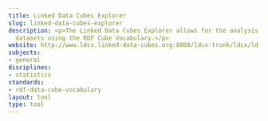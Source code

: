 ```yaml
---
title: Linked Data Cubes Explorer
slug: linked-data-cubes-explorer
description: <p>The Linked Data Cubes Explorer allows for the analysis of statistical
  datasets using the RDF Cube Vocabulary.</p>
website: http://www.ldcx.linked-data-cubes.org:8000/ldcx-trunk/ldcx/ld-cubes-explorer.html
subjects:
- general
disciplines:
- statistics
standards:
- rdf-data-cube-vocabulary
layout: tool
type: tool
---
```


